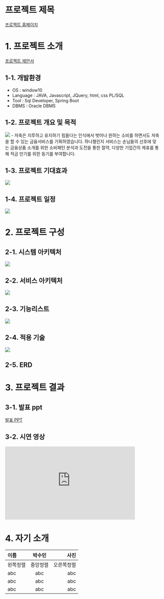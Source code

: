# 프로젝트 제목

[프로젝트 홈페이지](https://koposoftware.github.io/2022_4_smpark/)

# 1. 프로젝트 소개
[프로젝트 제안서](/제안서_2260341005_박수민.pptx)<br>
## 1-1. 개발환경
- OS : window10
- Language : JAVA, Javascript, JQuery, html, css  PL/SQL
- Tool : Sql Developer, Spring Boot
- DBMS : Oracle DBMS

## 1-2. 프로젝트 개요 및 목적
<img src="about_hanachallenge.PNG"/>
-	저축은 지루하고 유지하기 힘들다는 인식에서 벗어나 원하는 소비를 하면서도 저축을 할 수 있는 금융서비스를 기획하였습니다. 하나챌린지 서비스는 손님들의 선호에 맞는 금융상품 소개를 위한 소비패턴 분석과 도전을 통한 절약, 다양한 기업간의 제휴를 통해 적금 만기를 위한 동기를 부여합니다.
<br>

## 1-3. 프로젝트 기대효과
<img src="anticipation.PNG"/>

## 1-4. 프로젝트 일정
<img src="Gantt_chart.png"/>


# 2. 프로젝트 구성 
## 2-1. 시스템 아키텍처
<img src="System_Architecture.PNG"/>

## 2-2. 서비스 아키텍처
<img src="Service_Architecture.PNG"/>

## 2-3. 기능리스트
<img src="Function.PNG"/>

## 2-4. 적용 기술
<img src="Skill.PNG"/>

## 2-5. ERD

# 3. 프로젝트 결과

## 3-1. 발표 ppt 
[발표 PPT](/project.pptx)<br>

## 3-2. 시연 영상 

  <iframe width="424" height="238" src="https://www.youtube.com/embed/reOGfxYJre0" title="YouTube video player" frameborder="0" allow="accelerometer; autoplay; clipboard-write; encrypted-media; gyroscope; picture-in-picture" allowfullscreen></iframe>

# 4. 자기 소개
|이름|박수민|사진|
|:-|:-:|-:|
|왼쪽정렬|중앙정렬|오른쪽정렬|  
|abc|abc|abc|
|abc|abc|abc|
|abc|abc|abc|

